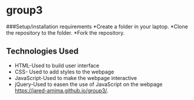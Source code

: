 # group3 
###Setup/installation requirements
*Create a folder in your laptop.
*Clone the repository to the folder.
*Fork the repository.
## Technologies Used
* HTML-Used to build user interface
* CSS- Used to add styles to the webpage
* JavaScript-Used to make the webpage interactive
* jQuery-Used to easen the use of JavaScript on the webpage
 https://jared-amima.github.io/group3/.
